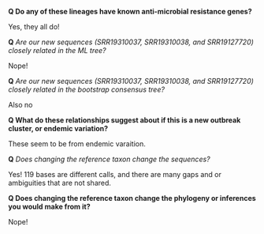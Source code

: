 **Q Do any of these lineages have known anti-microbial resistance genes?**

Yes, they all do!

**Q** *Are our new sequences (SRR19310037, SRR19310038, and SRR19127720) closely related in the ML tree?*

Nope!

**Q** *Are our new sequences (SRR19310037, SRR19310038, and SRR19127720) closely related in the bootstrap consensus tree?*

Also no


**Q What do these relationships suggest about if this is a new outbreak cluster, or endemic variation?**

These seem to be from endemic varaition.


**Q** *Does changing the reference taxon change the sequences?*

Yes! 119 bases are different calls, and there are many gaps and or ambiguities that are not shared.

**Q Does changing the reference taxon change the phylogeny or inferences you would make from it?**

Nope!

